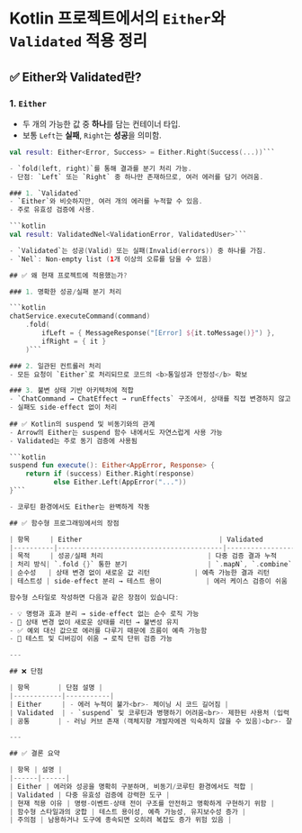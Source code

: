# Kotlin 프로젝트에서의 `Either`와 `Validated` 적용 정리

## ✅ Either와 Validated란?

### 1. `Either`

- 두 개의 가능한 값 중 **하나**를 담는 컨테이너 타입.
- 보통 `Left`는 **실패**, `Right`는 **성공**을 의미함.

```kotlin
val result: Either<Error, Success> = Either.Right(Success(...))```

- `fold(left, right)`를 통해 결과를 분기 처리 가능.
- 단점: `Left` 또는 `Right` 중 하나만 존재하므로, 여러 에러를 담기 어려움.

### 1. `Validated`
- `Either`와 비슷하지만, 여러 개의 에러를 누적할 수 있음.
- 주로 유효성 검증에 사용.

```kotlin
val result: ValidatedNel<ValidationError, ValidatedUser>```

- `Validated`는 성공(Valid) 또는 실패(Invalid(errors)) 중 하나를 가짐.
- `Nel`: Non-empty list (1개 이상의 오류를 담을 수 있음)

## ✅ 왜 현재 프로젝트에 적용했는가?

### 1. 명확한 성공/실패 분기 처리

```kotlin
chatService.executeCommand(command)
    .fold(
        ifLeft = { MessageResponse("[Error] ${it.toMessage()}") },
        ifRight = { it }
    )```

### 2. 일관된 컨트롤러 처리
- 모든 요청이 `Either`로 처리되므로 코드의 <b>통일성과 안정성</b> 확보

### 3. 불변 상태 기반 아키텍처에 적합
- `ChatCommand → ChatEffect → runEffects` 구조에서, 상태를 직접 변경하지 않고 새 상태를 리턴
- 실패도 side-effect 없이 처리
 
## ✅ Kotlin의 suspend 및 비동기와의 관계
- Arrow의 Either는 suspend 함수 내에서도 자연스럽게 사용 가능
- Validated는 주로 동기 검증에 사용됨

```kotlin
suspend fun execute(): Either<AppError, Response> {
    return if (success) Either.Right(response)
           else Either.Left(AppError("..."))
}```

- 코루틴 환경에서도 Either는 완벽하게 작동

## ✅ 함수형 프로그래밍에서의 장점

| 항목     | Either                                  | Validated                                 |
|----------|-----------------------------------------|--------------------------------------------|
| 목적     | 성공/실패 처리                          | 다중 검증 결과 누적                        |
| 처리 방식| `.fold {}` 통한 분기                    | `.mapN`, `.combine` 통한 병합              |
| 순수성   | 상태 변경 없이 새로운 값 리턴           | 예측 가능한 결과 리턴                      |
| 테스트성 | side-effect 분리 → 테스트 용이           | 에러 케이스 검증이 쉬움                    |

함수형 스타일로 작성하면 다음과 같은 장점이 있습니다:

- 💡 명령과 효과 분리 → side-effect 없는 순수 로직 가능  
- 🔄 상태 변경 없이 새로운 상태를 리턴 → 불변성 유지  
- ✅ 예외 대신 값으로 에러를 다루기 때문에 흐름이 예측 가능함  
- 🧪 테스트 및 디버깅이 쉬움 → 로직 단위 검증 가능  

---

## ❌ 단점

| 항목       | 단점 설명 |
|------------|-----------|
| Either     | - 에러 누적이 불가<br>- 체이닝 시 코드 길어짐 |
| Validated  | - `suspend` 및 코루틴과 병행하기 어려움<br>- 제한된 사용처 (입력 검증 등) |
| 공통       | - 러닝 커브 존재 (객체지향 개발자에겐 익숙하지 않을 수 있음)<br>- 잘못 사용 시 오히려 복잡도 증가 가능 |

---

## ✅ 결론 요약

| 항목 | 설명 |
|------|------|
| Either | 에러와 성공을 명확히 구분하며, 비동기/코루틴 환경에서도 적합 |
| Validated | 다중 유효성 검증에 강력한 도구 |
| 현재 적용 이유 | 명령-이벤트-상태 전이 구조를 안전하고 명확하게 구현하기 위함 |
| 함수형 스타일과의 궁합 | 테스트 용이성, 예측 가능성, 유지보수성 증가 |
| 주의점 | 남용하거나 도구에 종속되면 오히려 복잡도 증가 위험 있음 |


